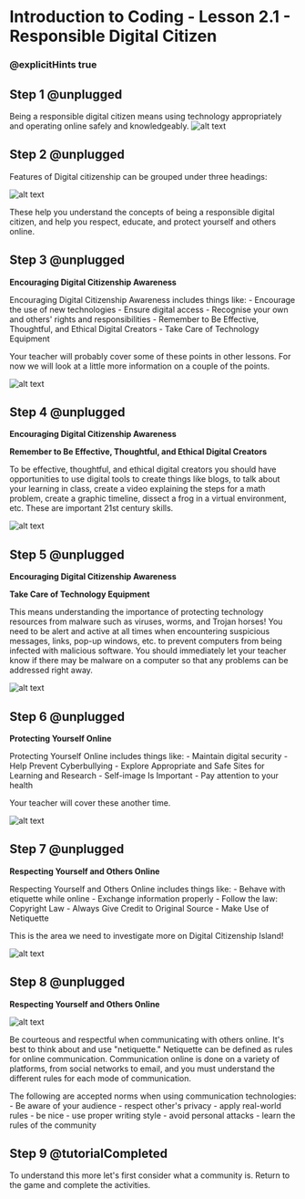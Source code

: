 # Introduction to Coding - Lesson 2.1 - Responsible Digital Citizen
### @explicitHints true

## Step 1 @unplugged
Being a responsible digital citizen means using technology appropriately and operating online safely and knowledgeably.
![alt text](https://introductionv3.codingcredentials.com/Lesson2/2.1/images/1.jpg?raw=true "Digital Citzenship")

## Step 2 @unplugged
Features of Digital citizenship can be grouped under three headings:

![alt text](https://introductionv3.codingcredentials.com/Lesson2/2.1/images/2.png?raw=true "Digital Citzenship")

These help you understand the concepts of being a responsible digital citizen, and help you respect, educate, and protect yourself and others online.


## Step 3 @unplugged
**Encouraging Digital Citizenship Awareness**

Encouraging Digital Citizenship Awareness includes things like:
	- Encourage the use of new technologies
	- Ensure digital access
	- Recognise your own and others' rights and responsibilities
	- Remember to Be Effective, Thoughtful, and Ethical Digital Creators 
    - Take Care of Technology Equipment
	
Your teacher will probably cover some of these points in other lessons. For now we will look at a little more information on a couple of the points.

![alt text](https://introductionv3.codingcredentials.com/Lesson2/2.1/images/9.jpg?raw=true "Digital Citzenship")


## Step 4 @unplugged
**Encouraging Digital Citizenship Awareness**

**Remember to Be Effective, Thoughtful, and Ethical Digital Creators**

To be effective, thoughtful, and ethical digital creators you should have opportunities to use digital tools to create things like blogs, to talk about your learning in class, create a video explaining the steps for a math problem, create a graphic timeline, dissect a frog in a virtual environment, etc. These are important 21st century skills.

![alt text](https://introductionv3.codingcredentials.com/Lesson2/2.1/images/6.jpg?raw=true "Digital Citzenship")

## Step 5 @unplugged
**Encouraging Digital Citizenship Awareness**

**Take Care of Technology Equipment**

This means understanding the importance of protecting technology resources from malware such as viruses, worms, and Trojan horses! You need to be alert and active at all times when encountering suspicious messages, links, pop-up windows, etc. to
prevent computers from being infected with malicious software. You should immediately let your teacher know if there may be malware on a computer so that any problems can be addressed right away.

![alt text](https://introductionv3.codingcredentials.com/Lesson2/2.1/images/7.jpg?raw=true "Digital Citzenship")

## Step 6 @unplugged
**Protecting Yourself Online**

Protecting Yourself Online includes things like:
	- Maintain digital security
	- Help Prevent Cyberbullying
	- Explore Appropriate and Safe Sites for Learning and Research
	- Self-image Is Important
	- Pay attention to your health

Your teacher will cover these another time.

![alt text](https://introductionv3.codingcredentials.com/Lesson2/2.1/images/3.jpg?raw=true "Digital Citzenship")

## Step 7 @unplugged
**Respecting Yourself and Others Online**

Respecting Yourself and Others Online includes things like: 
	- Behave with etiquette while online
	- Exchange information properly
	- Follow the law: Copyright Law
	- Always Give Credit to Original Source
	- Make Use of Netiquette

This is the area we need to investigate more on Digital Citizenship Island!

![alt text](https://introductionv3.codingcredentials.com/Lesson2/2.1/images/4.jpg?raw=true "Digital Citzenship")

## Step 8 @unplugged
**Respecting Yourself and Others Online**

![alt text](https://introductionv3.codingcredentials.com/Lesson2/2.1/images/4.jpg?raw=true "Digital Citzenship")

Be courteous and respectful when communicating with others online. It's best to think about and use "netiquette." Netiquette can be defined as rules for online communication. Communication online is done on a variety of platforms, from social networks to email, and you must understand the different rules for each mode of communication.

The following are accepted norms when using communication technologies:
	- Be aware of your audience
	- respect other's privacy
	- apply real-world rules
	- be nice
	- use proper writing style
	- avoid personal attacks
	- learn the rules of the community

## Step 9 @tutorialCompleted
To understand this more let's first consider what a community is.
Return to the game and complete the activities.